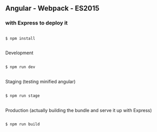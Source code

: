 ## Angular - Webpack - ES2015
### with Express to deploy it

```bash
  
$ npm install
  
```

Development
```bash
  
$ npm run dev
  
```

Staging (testing minified angular)
```bash
  
$ npm run stage
  
```

Production (actually building the bundle and serve it up with Express)
```bash
  
$ npm run build
  
```